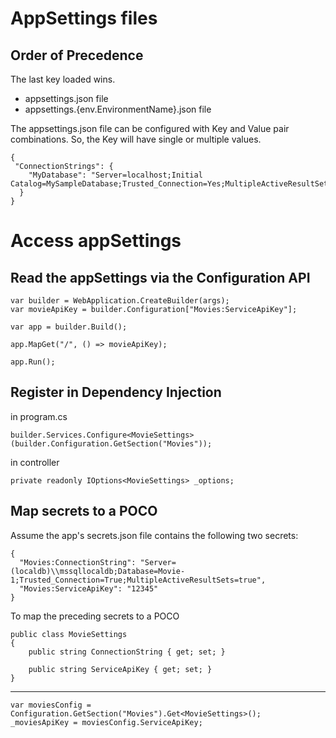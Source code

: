 AppSettings files
=================

Order of Precedence
-------------------

The last key loaded wins.


- appsettings.json file
- appsettings.{env.EnvironmentName}.json file


The appsettings.json file can be configured with Key and Value pair combinations. So, the Key will have single or multiple values.

    {  
     "ConnectionStrings": {  
        "MyDatabase": "Server=localhost;Initial Catalog=MySampleDatabase;Trusted_Connection=Yes;MultipleActiveResultSets=true"  
      }
    } 

Access appSettings
==================

Read the appSettings via the Configuration API
-----------------------------------------

    var builder = WebApplication.CreateBuilder(args);
    var movieApiKey = builder.Configuration["Movies:ServiceApiKey"];
    
    var app = builder.Build();
    
    app.MapGet("/", () => movieApiKey);
    
    app.Run();


Register in Dependency Injection
--------------------------------

in program.cs 

    builder.Services.Configure<MovieSettings>(builder.Configuration.GetSection("Movies"));

in controller

    private readonly IOptions<MovieSettings> _options;


Map secrets to a POCO
---------------------
Assume the app's secrets.json file contains the following two secrets:

    {
      "Movies:ConnectionString": "Server=(localdb)\\mssqllocaldb;Database=Movie-1;Trusted_Connection=True;MultipleActiveResultSets=true",
      "Movies:ServiceApiKey": "12345"
    }

To map the preceding secrets to a POCO

    public class MovieSettings
    {
        public string ConnectionString { get; set; }
    
        public string ServiceApiKey { get; set; }
    }

----------


    var moviesConfig = Configuration.GetSection("Movies").Get<MovieSettings>();
    _moviesApiKey = moviesConfig.ServiceApiKey;